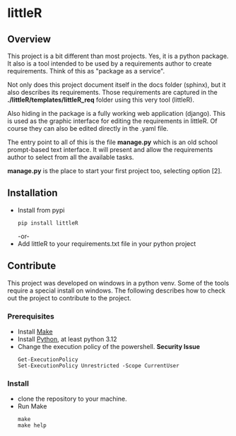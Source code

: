 # littleR
## Overview

This project is a bit different than most projects. Yes, it is a python package.
It also is a tool intended to be used by a requirements author to create requirements.
Think of this as "package as a service".

Not only does this project document itself in the docs folder (sphinx), but it also
describes its requirements. Those requirements are captured in the
__./littleR/templates/littleR_req__ folder using this very tool (littleR).

Also hiding in the package is a fully working web application (django). This is used as
the graphic interface for editing the requirements in littleR. Of course they can also
be edited directly in the .yaml file.

The entry point to all of this is the file **manage.py** which is an old school 
prompt-based text interface. It will present and allow the requirements author to select from
all the available tasks. 

**manage.py** is the place to start your first project too, selecting option [2].

## Installation
- Install from pypi
    ```
    pip install littleR
    ```
    -or-
- Add littleR to your requirements.txt file in your python project

## Contribute
This project was developed on windows in a python venv. Some of the tools require a special
install on windows. The following describes how to check out the project to contribute to the 
project.

### Prerequisites
- Install [Make](https://gnuwin32.sourceforge.net/packages/make.htm) 
- Install [Python](https://www.python.org/downloads/windows/), at least python 3.12
- Change the execution policy of the powershell. **Security Issue**
    ```
    Get-ExecutionPolicy
    Set-ExecutionPolicy Unrestricted -Scope CurrentUser
    ```

### Install
- clone the repository to your machine.
- Run Make
    ```
    make
    make help
    ```